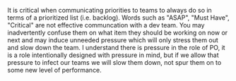 It is critical when communicating priorities to teams to always do so in terms of a prioritized list (i.e. backlog).  Words such as "ASAP", "Must Have", "Critical" are not effective communcation with a dev team.  You may inadvertently confuse them on what item they should be working on now or next and may induce unneeded pressure which will only stress them out and slow down the team.  I understand there is pressure in the role of PO, it is a role intentionally designed with pressure in mind, but if we allow that pressure to infect our teams we will slow them down, not spur them on to some new level of performance.
